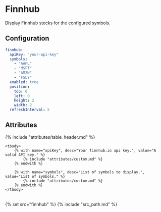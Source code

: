 # Finnhub

Display Finnhub stocks for the configured symbols.

## Configuration

```yaml
finnhub:
  apiKey: "your-api-key"
  symbols:
    - "AAPL"
    - "MSFT"
    - "AMZN"
    - "FSLY"
  enabled: true
  position:
    top: 0
    left: 0
    height: 2
    width: 2
  refreshInterval: 5
```

## Attributes

<table>
    {% include "attributes/table_header.md" %}

    <tbody>
        {% with name="apiKey", desc="Your finnhub.io api key.", value="A valid API key." %}
            {% include "attributes/custom.md" %}
        {% endwith %}

        {% with name="symbols", desc="List of symbols to display.", value="List of symbols." %}
            {% include "attributes/custom.md" %}
        {% endwith %}
    </tbody>
</table>

{% set src="finnhub" %}
{% include "src_path.md" %}